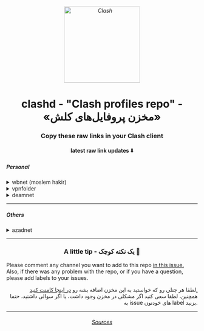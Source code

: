 <h6 align="center">
  <img src="https://github.com/Dreamacro/clash/raw/master/docs/logo.png" alt="Clash" width="200">
</h6>
<h1 align='center'>clashd - "Clash profiles repo" - «مخزن پروفایل‌های کلش»</h1>
<h3 align='center'>Copy these raw links in your Clash client</h3>
<h4 align='center'>latest raw link updates ⬇️</h4>

<h5 align='left'>Personal</h5>
<details>
<summary>wbnet (moslem hakir)</summary>
<h6>Latest <code>http://raw.githubusercontent.com/aiioats/clashd/main/wbnet/latest.yaml</code></h6><br>
1dec - http://raw.githubusercontent.com/aiioats/clashd/main/wbnet/1dec.yaml <br>
7dec - http://raw.githubusercontent.com/aiioats/clashd/main/wbnet/7dec.yaml <br>
11dec - http://raw.githubusercontent.com/aiioats/clashd/main/wbnet/11dec.yaml <br>
13dec - http://raw.githubusercontent.com/aiioats/clashd/main/wbnet/13dec.yaml <br>
16dec - http://raw.githubusercontent.com/aiioats/clashd/main/wbnet/16dec.yaml <br>
25dec - http://raw.githubusercontent.com/aiioats/clashd/main/wbnet/25dec.yaml <br>
10jan - http://raw.githubusercontent.com/aiioats/clashd/main/wbnet/10jan.yaml <br>
26jan - http://raw.githubusercontent.com/aiioats/clashd/main/wbnet/26jan.yaml
</details>
<details>
<summary>vpnfolder</summary>
<h6>Latest <code>http://raw.githubusercontent.com/aiioats/clashd/main/vpnfolder/latest.yaml</code></h6><br>
16dec - http://raw.githubusercontent.com/aiioats/clashd/main/vpnfolder/16dec.yaml >br>
26jan - http://raw.githubusercontent.com/aiioats/clashd/main/vpnfolder/26jan.yaml
</details>
<details>
<summary>deamnet</summary>
<h6>Latest <code>http://raw.githubusercontent.com/aiioats/clashd/main/deamnet/latest.yaml</code></h6><br>
10jan - http://raw.githubusercontent.com/aiioats/clashd/main/deamnet/10jan.yaml
</details>

---

<h5 align='left'>Others</h5>
<details>
<summary>azadnet</summary>
http://raw.githubusercontent.com/AzadNetCH/Clash/main/AzadNet.yml
<a href="https://github.com/AzadNetCH">AzadNetCH</a>
</details>

---
<h3 align="center">A little tip - یک نکته کوچک 🔔</h3>
<p>
Please comment any channel you want to add to this repo <a href="https://github.com/aiioats/clashd/issues/3">in this issue.</a> <br>
Also, if there was any problem with the repo, or if you have a question, please add labels to your issues.
</p>

<p align="right">
لطفا هر چنلی رو که خواستید به این مخزن اضافه بشه رو 
<a href="https://github.com/aiioats/clashd/issues/3">
در اینجا کامنت کنید.
</a> <br>
همچنین، لطفا سعی کنید اگر مشکلی در مخزن وجود داشت، یا اگر سوالی داشتید، حتما به issue های خودتون label بزنید.
</p>

---

<h6 align="center"><a href="./sources.md">Sources</a></h6>
